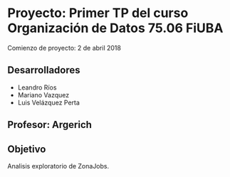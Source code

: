 ﻿# Proyecto: Primer TP del curso Organización de Datos 75.06 FiUBA

Comienzo de proyecto: 2 de abril 2018

## Desarrolladores
  + Leandro Ríos
  + Mariano Vazquez
  + Luis Velázquez Perta
  
## Profesor: Argerich

## Objetivo

Analisis exploratorio de ZonaJobs.